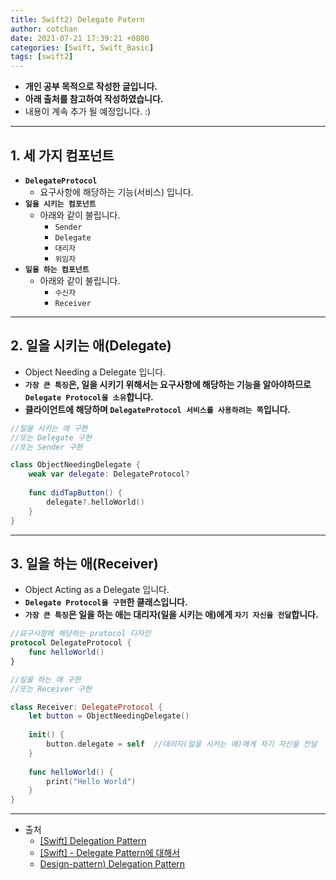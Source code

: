 ```yaml
---
title: Swift2) Delegate Patern
author: cotchan 
date: 2021-07-21 17:39:21 +0800 
categories: [Swift, Swift_Basic] 
tags: [swift2] 
---
```


+ **개인 공부 목적으로 작성한 글입니다.**
+ **아래 출처를 참고하여 작성하였습니다.**
+ 내용이 계속 추가 될 예정입니다. :)

---

## 1. 세 가지 컴포넌트

+ **`DelegateProtocol`**
  + 요구사항에 해당하는 기능(서비스) 입니다.
+ **`일을 시키는 컴포넌트`**
  + 아래와 같이 불립니다.
    + `Sender`
    + `Delegate`
    + `대리자`
    + `위임자`
+ **`일을 하는 컴포넌트`**
  + 아래와 같이 불립니다.
    + `수신자`
    + `Receiver`

---

## 2. 일을 시키는 애(Delegate)

+ Object Needing a Delegate 입니다.
+ **`가장 큰 특징`은, 일을 시키기 위해서는 요구사항에 해당하는 기능을 알아야하므로 `Delegate Protocol을 소유`합니다.**
+ **클라이언트에 해당하며 `DelegateProtocol 서비스를 사용하려는 쪽`입니다.**

```swift
//일을 시키는 애 구현
//또는 Delegate 구현
//또는 Sender 구현

class ObjectNeedingDelegate {
    weak var delegate: DelegateProtocol?
    
    func didTapButton() {
        delegate?.helloWorld()
    }
}
```

---

## 3. 일을 하는 애(Receiver)

+ Object Acting as a Delegate 입니다.
+ **`Delegate Protocol을 구현`한 클래스입니다.**
+ **`가장 큰 특징`은 일을 하는 애는 대리자(일을 시키는 애)에게 `자기 자신을 전달`합니다.**

```swift
//요구사항에 해당하는 protocol 디자인
protocol DelegateProtocol {
    func helloWorld()
}
```

```swift
//일을 하는 애 구현
//또는 Receiver 구현

class Receiver: DelegateProtocol {
    let button = ObjectNeedingDelegate()
    
    init() {
        button.delegate = self  //대리자(일을 시키는 애)에게 자기 자신을 전달
    }
    
    func helloWorld() {
        print("Hello World")
    }
}
```

---

+ 출처
  + [[Swift] Delegation Pattern](https://baked-corn.tistory.com/23)
  + [[Swift] - Delegate Pattern에 대해서](https://velog.io/@iwwuf7/Swift-Delegate-Pattern%EC%97%90-%EB%8C%80%ED%95%B4%EC%84%9C)
  + [Design-pattern) Delegation Pattern](https://cotchan.github.io/posts/design-pattern-delegate-pattern/)
